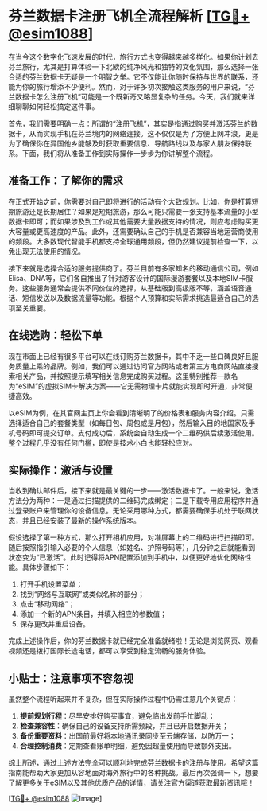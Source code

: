 # 芬兰数据卡注册飞机全流程解析 [[TG💪+ @esim1088](https://t.me/s/esim1088)]

在当今这个数字化飞速发展的时代，旅行方式也变得越来越多样化。如果你计划去芬兰旅行，尤其是打算体验一下北欧的纯净风光和独特的文化氛围，那么选择一张合适的芬兰数据卡无疑是一个明智之举。它不仅能让你随时保持与世界的联系，还能为你的旅行增添不少便利。然而，对于许多初次接触这类服务的用户来说，“芬兰数据卡怎么注册飞机”可能是一个既新奇又略显复杂的任务。今天，我们就来详细聊聊如何轻松搞定这件事。

首先，我们需要明确一点：所谓的“注册飞机”，其实是指通过购买并激活芬兰的数据卡，从而实现手机在芬兰境内的网络连接。这不仅仅是为了方便上网冲浪，更是为了确保你在异国他乡能够及时获取重要信息、导航路线以及与家人朋友保持联系。下面，我们将从准备工作到实际操作一步步为你讲解整个流程。

## 准备工作：了解你的需求

在正式开始之前，你需要对自己即将进行的活动有个大致规划。比如，你是打算短期旅游还是长期居住？如果是短期旅游，那么可能只需要一张支持基本流量的小型数据卡即可；而如果涉及到工作或其他需要大量数据支持的情况，则应考虑购买更大容量或更高速度的产品。此外，还需要确认自己的手机是否兼容当地运营商使用的频段。大多数现代智能手机都支持全球通用频段，但仍然建议提前检查一下，以免出现无法使用的情况。

接下来就是选择合适的服务提供商了。芬兰目前有多家知名的移动通信公司，例如Elisa、DNA等，它们各自推出了针对游客设计的国际漫游套餐以及本地SIM卡服务。这些服务通常会提供不同价位的选择，从基础版到高级版不等，涵盖语音通话、短信发送以及数据流量等功能。根据个人预算和实际需求挑选最适合自己的选项至关重要。

## 在线选购：轻松下单

现在市面上已经有很多平台可以在线订购芬兰数据卡，其中不乏一些口碑良好且服务质量上乘的品牌。例如，我们可以通过访问官方网站或者第三方电商网站直接搜索相关产品，并按照提示填写相关信息完成购买过程。这里特别推荐一款名为“eSIM”的虚拟SIM卡解决方案——它无需物理卡片就能实现即时开通，非常便捷高效。

以eSIM为例，在其官网主页上你会看到清晰明了的价格表和服务内容介绍。只需选择适合自己的套餐类型（如每日包、周包或是月包），然后输入目的地国家及手机号码即可提交订单。支付成功后，系统会自动生成一个二维码供后续激活使用。整个过程几乎没有任何门槛，即使是技术小白也能轻松应对。

## 实际操作：激活与设置

当收到确认邮件后，接下来就是最关键的一步——激活数据卡了。一般来说，激活方法分为两种：一是通过扫描提供的二维码完成绑定；二是下载专用应用程序并通过登录账户来管理你的设备信息。无论采用哪种方式，都需要确保手机处于联网状态，并且已经安装了最新的操作系统版本。

假设选择了第一种方式，那么打开相机应用，对准屏幕上的二维码进行扫描即可。随后按照指引输入必要的个人信息（如姓名、护照号码等），几分钟之后就能看到状态变为“已激活”。此时记得将APN配置添加到手机中，以便更好地优化网络性能。具体步骤如下：

1. 打开手机设置菜单；
2. 找到“网络与互联网”或类似名称的部分；
3. 点击“移动网络”；
4. 添加一个新的APN条目，并填入相应的参数值；
5. 保存更改并重启设备。

完成上述操作后，你的芬兰数据卡就已经完全准备就绪啦！无论是浏览网页、观看视频还是拨打国际长途电话，都可以享受到稳定流畅的服务体验。

## 小贴士：注意事项不容忽视

虽然整个流程听起来并不复杂，但在实际操作过程中仍需注意几个关键点：

1. **提前规划行程**：尽早安排好购买事宜，避免临出发前手忙脚乱；
2. **检查兼容性**：确保自己的设备支持所需频段，并且已开启数据开关；
3. **备份重要资料**：出国前最好将本地通讯录同步至云端存储，以防万一；
4. **合理控制消费**：定期查看账单明细，避免因超量使用而导致额外支出。

综上所述，通过上述方法完全可以顺利地完成芬兰数据卡的注册与使用。希望这篇指南能帮助大家更加从容地面对海外旅行中的各种挑战。最后再次强调一下，想要了解更多关于eSIM以及其他优质产品的详情，请关注官方渠道获取最新资讯哦！

[[TG💪+ @esim1088](https://t.me/s/esim1088) ![Image](https://i.postimg.cc/4NQfJmqS/Snipaste-2025-05-13-00-14-12.png)]